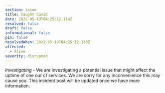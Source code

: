```yaml
---
section: issue
title: Caught Covid
date: 2022-05-19T04:25:12.114Z
resolved: false
draft: false
informational: false
pin: false
resolvedWhen: 2022-05-19T04:25:12.133Z
affected:
  - Alive
severity: disrupted
---
```

*Investigating* - We are investigating a potential issue that might affect the uptime of one our of services. We are sorry for any inconvenience this may cause you. This incident post will be updated once we have more information.